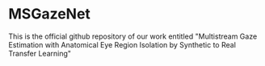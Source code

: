 # MSGazeNet
This is the official github repository of our work entitled "Multistream Gaze Estimation with Anatomical Eye Region Isolation by Synthetic to Real Transfer Learning"
